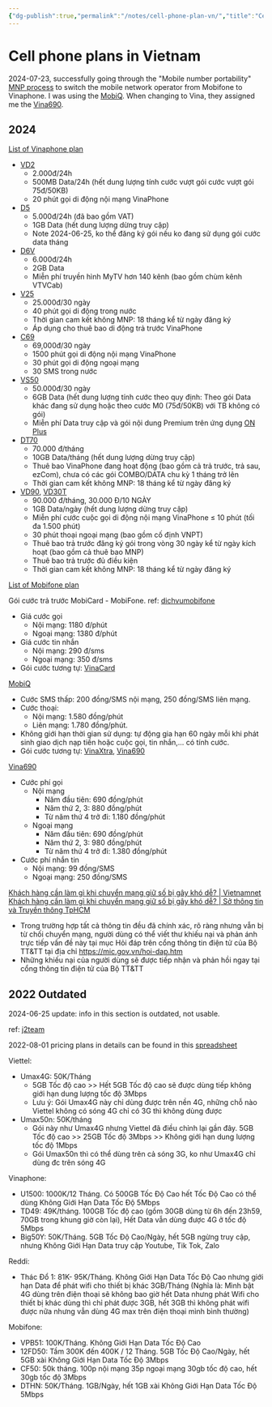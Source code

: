 ```yaml
---
{"dg-publish":true,"permalink":"/notes/cell-phone-plan-vn/","title":"Cell phone plans in Vietnam","created":"2023-03-16T07:43:51+07:00","updated":"2024-08-06T09:48:20+07:00"}
---
```


# Cell phone plans in Vietnam

2024-07-23, successfully going through the "Mobile number portability" [MNP process](http://chuyenmang.vinaphone.com.vn/home/index.jsp) to switch the mobile network operator from Mobifone to Vinaphone. I was using the [MobiQ](https://www.mobifone.vn/dich-vu-di-dong/loai-thue-bao/mobiq-4). When changing to Vina, they assigned me the [Vina690](https://3gvinaphone.com.vn/thoi-han-su-dung-goi-vina690-vinaphone.html).

## 2024

[List of Vinaphone plan](https://vinaphone.com.vn/di-dong/data)
- [VD2](https://vinaphone.com.vn/di-dong/vd2/)
    - 2.000đ/24h
    - 500MB Data/24h (hết dung lượng tính cước vượt gói cước vượt gói 75đ/50KB)
    - 20 phút gọi di động nội mạng VinaPhone
- [D5](https://vinaphone.com.vn/di-dong/d5/)
    - 5.000đ/24h (đã bao gồm VAT)
    - 1GB Data (hết dung lượng dừng truy cập)
    - Note 2024-06-25, ko thể đăng ký gói nếu ko đang sử dụng gói cước data tháng
- [D6V](https://vinaphone.com.vn/di-dong/d6v/)
    - 6.000đ/24h
    - 2GB Data
    - Miễn phí truyền hình MyTV hơn 140 kênh (bao gồm chùm kênh VTVCab)
- [V25](https://vinaphone.com.vn/di-dong/v25/)
    - 25.000đ/30 ngày
    - 40 phút gọi di động trong nước
    - Thời gian cam kết không MNP: 18 tháng kể từ ngày đăng ký
    - Áp dụng cho thuê bao di động trả trước VinaPhone
- [C69](https://digishop.vnpt.vn/di-dong/c69/293)
    - 69,000đ/30 ngày
    - 1500 phút gọi di động nội mạng VinaPhone
    - 30 phút gọi di động ngoại mạng
    - 30 SMS trong nước
- [VS50](https://vinaphone.com.vn/di-dong/vs50/)
    - 50.000đ/30 ngày
    - 6GB Data (hết dung lượng tính cước theo quy định: Theo gói Data khác đang sử dụng hoặc theo cước M0 (75đ/50KB) với TB không có gói)
    - Miễn phí Data truy cập và gói nội dung Premium trên ứng dụng [ON Plus](https://onplus.com.vn)
- [DT70](https://vinaphone.com.vn/di-dong/dt70/)
    - 70.000 đ/tháng
    - 10GB Data/tháng (hết dung lượng dừng truy cập)
    - Thuê bao VinaPhone đang hoạt động (bao gồm cả trả trước, trả sau, ezCom), chưa có các gói COMBO/DATA chu kỳ 1 tháng trở lên
    - Thời gian cam kết không MNP: 18 tháng kể từ ngày đăng ký
- [VD90](https://vinaphone.com.vn/di-dong/vd90/), [VD30T](https://vinaphone.com.vn/di-dong/vd30t/)
    - 90.000 đ/tháng, 30.000 Đ/10 NGÀY
    - 1GB Data/ngày (hết dung lượng dừng truy cập)
    - Miễn phí cước cuộc gọi di động nội mạng VinaPhone ≤ 10 phút (tối đa 1.500 phút)
    - 30 phút thoại ngoại mạng (bao gồm cố định VNPT)
    - Thuê bao trả trước đăng ký gói trong vòng 30 ngày kể từ ngày kích hoạt (bao gồm cả thuê bao MNP)
    - Thuê bao trả trước đủ điều kiện
    - Thời gian cam kết không MNP: 18 tháng kể từ ngày đăng ký

[List of Mobifone plan](https://www.mobifone.vn/dich-vu-di-dong/goi-cuoc?target=goi-combo-trong-nuoc)

Gói cước trả trước MobiCard - MobiFone. ref: [dichvumobifone](https://dichvumobifone.com/tong-hop-gia-cuoc-goi-noi-ngoai-mang-mobifone-tra-truoc.html)
- Giá cước gọi
    - Nội mạng: 1180 đ/phút
    - Ngoại mạng: 1380 đ/phút
- Giá cước tin nhắn
    - Nội mạng: 290 đ/sms
    - Ngoại mạng: 350 đ/sms
- Gói cước tương tự: [VinaCard](https://vnpt.com.vn/tu-van/sim-vinacard-cua-vinaphone.html)

[MobiQ](https://www.mobifone.vn/dich-vu-di-dong/loai-thue-bao/mobiq-4)
- Cước SMS thấp: 200 đồng/SMS nội mạng, 250 đồng/SMS liên mạng.
- Cước thoại:
    - Nội mạng: 1.580 đồng/phút
    - Liên mạng: 1.780 đồng/phút.
- Không giới hạn thời gian sử dụng: tự động gia hạn 60 ngày mỗi khi phát sinh giao dịch nạp tiền hoặc cuộc gọi, tin nhắn,… có tính cước.
- Gói cước tương tự: [VinaXtra](https://vnpt.com.vn/tu-van/sim-vinaxtra-vinaphone.html), [Vina690](https://3gvinaphone.com.vn/thoi-han-su-dung-goi-vina690-vinaphone.html)

[Vina690](https://digishop.vnpt.vn/tin-tuc-km/tu-van/sim-vina690?gad_source=1)
- Cước phí gọi
    - Nội mạng
        - Năm đầu tiên: 690 đồng/phút
        - Năm thứ 2, 3: 880 đồng/phút
        - Từ năm thứ 4 trở đi: 1.180 đồng/phút
    - Ngoại mạng
        - Năm đầu tiên: 690 đồng/phút
        - Năm thứ 2, 3: 980 đồng/phút
        - Từ năm thứ 4 trở đi: 1.380 đồng/phút
- Cước phí nhắn tin
    - Nội mạng: 99 đồng/SMS
    - Ngoại mạng: 250 đồng/SMS

[Khách hàng cần làm gì khi chuyển mạng giữ số bị gây khó dễ? | Vietnamnet](https://vietnamnet.vn/khach-hang-can-lam-gi-khi-chuyen-mang-giu-so-bi-gay-kho-de-509351.html)
[Khách hàng cần làm gì khi chuyển mạng giữ số bị gây khó dễ? | Sở thông tin và Truyền thông TpHCM](https://ict-hcm.gov.vn/tin-tuc?khach-hang-can-lam-gi-khi-chuyen-mang-giu-so-bi-gay-kho-de&post=MjNg1ODA4Mjc5Nw==)
- Trong trường hợp tất cả thông tin đều đã chính xác, rõ ràng nhưng vẫn bị từ chối chuyển mạng, người dùng có thể viết thư khiếu nại và phản ánh trực tiếp vấn đề này tại mục Hỏi đáp trên cổng thông tin điện tử của Bộ TT&TT tại địa chỉ <https://mic.gov.vn/hoi-dap.htm>
- Những khiếu nại của người dùng sẽ được tiếp nhận và phản hồi ngay tại cổng thông tin điện tử của Bộ TT&TT

## 2022 Outdated

2024-06-25 update: info in this section is outdated, not usable.

ref: [j2team](https://www.facebook.com/groups/j2team.community/permalink/1897418107256967/)

2022-08-01 pricing plans in details can be found in this [spreadsheet](https://docs.google.com/spreadsheets/d/1F3Z8wbbp-72h_KrXktfomvZy6TcrxqAXDd5BIvxISwc/edit?usp=sharing)

Viettel:

- Umax4G: 50K/Tháng
  - 5GB Tốc độ cao >> Hết 5GB Tốc độ cao sẽ được dùng tiếp không giới hạn dung lượng tốc độ 3Mbps
  - Lưu ý: Gói Umax4G này chỉ dùng được trên nền 4G, những chỗ nào Viettel không có sóng 4G chỉ có 3G thì không dùng được
- Umax50n: 50K/tháng
  - Gói này như Umax4G nhưng Viettel đã điều chỉnh lại gần đây. 5GB Tốc độ cao >> 25GB Tốc độ 3Mbps >> Không giới hạn dung lượng tốc độ 1Mbps
  - Gói Umax50n thì có thể dùng trên cả sóng 3G, ko như Umax4G chỉ dùng đc trên sóng 4G

Vinaphone:

- U1500: 1000K/12 Tháng. Có 500GB Tốc Độ Cao hết Tốc Độ Cao có thể dùng Không Giới Hạn Data Tốc Độ 5Mbps
- TD49: 49K/tháng. 100GB Tốc độ cao (gồm 30GB dùng từ 6h đến 23h59, 70GB trong khung giờ còn lại), Hết Data vẫn dùng được 4G ở tốc độ 5Mbps
- Big50Y: 50K/Tháng. 5GB Tốc Độ Cao/Ngày, hết 5GB ngừng truy cập, nhưng Không Giới Hạn Data truy cập Youtube, Tik Tok, Zalo

Reddi:

- Thác Đổ 1: 81K- 95K/Tháng. Không Giới Hạn Data Tốc Độ Cao nhưng giới hạn Data để phát wifi cho thiết bị khác 3GB/Tháng (Nghĩa là: Mình bật 4G dùng trên điện thoại sẽ không bao giờ hết Data nhưng phát Wifi cho thiết bị khác dùng thì chỉ phát được 3GB, hết 3GB thì không phát wifi được nữa nhưng vẫn dùng 4G max trên điện thoại mình bình thường)

Mobifone:

- VPB51: 100K/Tháng. Không Giới Hạn Data Tốc Độ Cao
- 12FD50: Tầm 300K đến 400K / 12 Tháng. 5GB Tốc Độ Cao/Ngày, hết 5GB xài Không Giới Hạn Data Tốc Độ 3Mbps
- CF50: 50k tháng. 100p nội mạng 35p ngoại mạng 30gb tốc độ cao, hết 30gb tốc độ 3Mbps
- DTHN: 50K/Tháng. 1GB/Ngày, hết 1GB xài Không Giới Hạn Data Tốc Độ 5Mbps